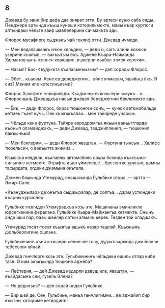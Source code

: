 ## 8

Джевад бу эвни бир дефа даа зиярет этти.
Бу эртеси куню саба олды.
Пенджере артында къыш кунеши котерильмекте, мавы къар куртюги алтындаки чёльге заиф шавлелерини сачмакъта эди.

Флорос мусафирге сыджакъ чай теклиф этти.
Джевад ичмеди.

— Мен ведалашмакъ ичюн кельдим, — деди о, сагъ элини кокюси узерине къойып, — вакъытым ёкъ.
Аджеле Къара-Найманда Халматовнынъ озюнен корюшип, ишлерни къабул этмек кереким.

— Насыл?
Бос-Къудукъта къаласынъызмы? — деп сорады Флорос.

— Эбет... къалам.
Кене ер деледжегим... ойле япмасам, яшайыш ёкъ.
Я сиз?
Меним иле кетесинъизми?

Флорос Халифеге чевирильди.
Къадыннынъ козьлери юмукъ... о Флороснынъ Джевадкъа насыл джевап береджегини беклемекте эди.

— Ёкъ, — деди Флорос, бираз тюшюнген сонъ, — кучюк автомобильде кетмек гъает кучь.
Пек къакъкъалай... мен тайяреде учарым.

— Чёльде кене фуртуна.
Тайяре аэродромгъа якъын вакъьггларда къонып оламайджакъ, — деди Джевад, тааджипленип, — тюшюнип бакъынъыз!

— Мен беклерим, — деди Флорос яваштан. — Фуртуна тынсын...
Халифе тюзельсин, о вакъытта экимиз...

Къыскъа кевдели, къапавлы автомобиль сахра боюнда къакъына-силькине кетмекте.
Этрафта къар уймелеше... брезентке урунып, дамны тасырдата, огдеки джамына окътала.

Дюмен башында Утемурад, янашасында Гульбике отура, — артта — Эмир-Сале.

«Къануджылар» де онъгъа сыджыралар, де солгъа... джам устюндеки къарны курсюлер.

Гульбике гизлиден Утемурадкъа козь эте.
Машинаны эминликле юрсегкенине фералана.
Гульбике Кьара-Маймангъа кетмекте.
Онынъ анда иши бар, базы шейлер сатын алмакъ керек.
Тезден той оладжакъ.

Утемурад тосат-тосат къызгъа ашыкъ назар ташлай.
Къызнынъ дюльберлигине ошлана.

Гульбикенинъ къия козьлери севинчле толу, дудакъларында джильвели тебессюм ойнай.

Джевад генчлерге козь эте.
Гульбикенинъ чёльдеки ешиль отлар киби тазе.
О ким акъкъында тюшюне аджеба?

— Лефтерия, — дей Джевад кедерли давуш иле, яваштан, — къайдасынъ сен, гузель Элена?

— Не дединъиз? — деп сорай ондан Гульбике.

— Бир шей де.
Сен, Гульбике, манъа генчлигимни... ве аджайип бир къызны хатириме кетирдинъ!
